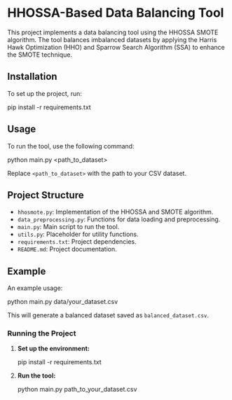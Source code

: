 # HHOSSA-Based Data Balancing Tool

This project implements a data balancing tool using the HHOSSA SMOTE algorithm. The tool balances imbalanced datasets by applying the Harris Hawk Optimization (HHO) and Sparrow Search Algorithm (SSA) to enhance the SMOTE technique.

## Installation

To set up the project, run:


pip install -r requirements.txt


## Usage

To run the tool, use the following command:


python main.py <path_to_dataset>


Replace `<path_to_dataset>` with the path to your CSV dataset.

## Project Structure

- `hhosmote.py`: Implementation of the HHOSSA and SMOTE algorithm.
- `data_preprocessing.py`: Functions for data loading and preprocessing.
- `main.py`: Main script to run the tool.
- `utils.py`: Placeholder for utility functions.
- `requirements.txt`: Project dependencies.
- `README.md`: Project documentation.

## Example

An example usage:


python main.py data/your_dataset.csv


This will generate a balanced dataset saved as `balanced_dataset.csv`.

### Running the Project

1. **Set up the environment:**

   
   pip install -r requirements.txt
   

2. **Run the tool:**

   
   python main.py path_to_your_dataset.csv